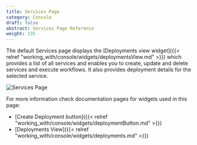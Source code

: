 ```yaml
---
title: Services Page
category: Console
draft: false
abstract: Services Page Reference
weight: 135
---
```


The default Services page displays the [Deployments view widget]({{< relref "working_with/console/widgets/deploymentsView.md" >}}) which provides a list of all services
and enables you to create, update and delete services and execute workflows. It also provides deployment details for the selected service.

![Services Page]( /images/ui/pages/services-page.png )

For more information check documentation pages for widgets used in this page:

* [Create Deployment button]({{< relref "working_with/console/widgets/deploymentButton.md" >}})
* [Deployments View]({{< relref "working_with/console/widgets/deployments.md" >}})
